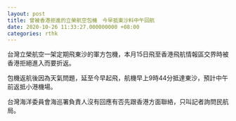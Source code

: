 ```yaml
---
layout: post
title: 曾被香港拒進的立榮航空包機　今早抵東沙料中午回航
date: 2020-10-26 11:33:27.000000000 +08:00
categories: rthk
---
```


台灣立榮航空一架定期飛東沙的軍方包機，本月15日飛至香港飛航情報區交界時被香港拒絕進入而要折返。

包機返航後因為天氣問題，延至今早起飛，航機早上9時44分抵達東沙，預計中午前返抵小港機場。

台灣海洋委員會海巡署負責人沒有回應有否先跟香港方面聯絡，只叫記者詢問民航局。
